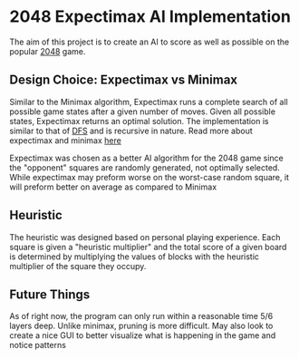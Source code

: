 # 2048 Expectimax AI Implementation
The aim of this project is to create an AI to score as well as possible on the popular [2048](https://play2048.co/) game. 

## Design Choice: Expectimax vs Minimax
Similar to the Minimax algorithm, Expectimax runs a complete search of all possible game states after a given number of moves. Given all possible states, Expectimax returns an optimal solution. The implementation is similar to that of [DFS](https://en.wikipedia.org/wiki/Depth-first_search) and is recursive in nature. Read more about expectimax and minimax [here](https://en.wikipedia.org/wiki/Expectiminimax)

Expectimax was chosen as a better AI algorithm for the 2048 game since the "opponent" squares are randomly generated, not optimally selected. While expectimax may preform worse on the worst-case random square, it will preform better on average as compared to Minimax

## Heuristic
The heuristic was designed based on personal playing experience. Each square is given a "heuristic multiplier" and the total score of a given board is determined by multiplying the values of blocks with the heuristic multiplier of the square they occupy.

## Future Things
As of right now, the program can only run within a reasonable time 5/6 layers deep. Unlike minimax, pruning is more difficult. May also look to create a nice GUI to better visualize what is happening in the game and notice patterns
